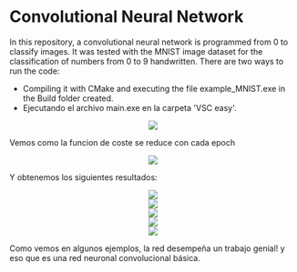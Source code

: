 # Convolutional Neural Network 
In this repository, a convolutional neural network is programmed from 0 to classify images.
It was tested with the MNIST image dataset for the classification of numbers from 0 to 9 handwritten.
There are two ways to run the code:
* Compiling it with CMake and executing the file example_MNIST.exe in the Build folder created.
* Ejecutando el archivo main.exe en la carpeta 'VSC easy'.

<div align="center"> <img src="https://github.com/danieldhats7/Convolutional-Neural-Network_cpp/blob/main/images/red.png">  </div>

Vemos como la funcion de coste se reduce con cada epoch

<div align="center"> <img src="https://github.com/danieldhats7/Convolutional-Neural-Network_cpp/blob/main/images/epoch.png">  </div>

Y obtenemos los siguientes resultados:

<div align="center"> <img src="https://github.com/danieldhats7/Convolutional-Neural-Network_cpp/blob/main/images/1.png">  </div>

<div align="center"> <img src="https://github.com/danieldhats7/Convolutional-Neural-Network_cpp/blob/main/images/2.png">  </div>

<div align="center"> <img src="https://github.com/danieldhats7/Convolutional-Neural-Network_cpp/blob/main/images/3.png">  </div>

<div align="center"> <img src="https://github.com/danieldhats7/Convolutional-Neural-Network_cpp/blob/main/images/4.png">  </div>

<div align="center"> <img src="https://github.com/danieldhats7/Convolutional-Neural-Network_cpp/blob/main/images/5.png">  </div>

Como vemos en algunos ejemplos, la red desempeña un trabajo genial! y eso que es una red neuronal convolucional básica.